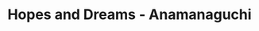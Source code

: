 ---
layout: post
title:  "Hopes and Dreams - Anamanaguchi"
day: "OLD"
link: "https://youtu.be/qy7uP7O_fgs"
text: "Cover de Hopes and Dreams por Anamanaguchi"
img: "https://i.ytimg.com/vi/qy7uP7O_fgs/maxresdefault.jpg"
---